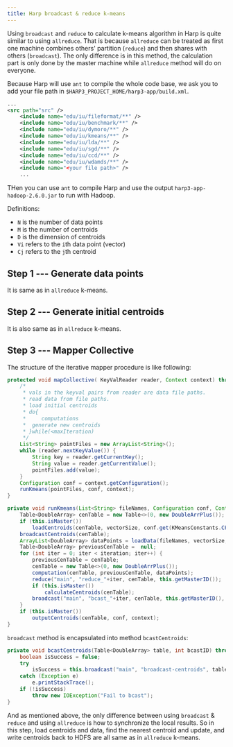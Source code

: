 ```yaml
---
title: Harp broadcast & reduce k-means
---
```


Using `broadcast` and `reduce` to calculate k-means algorithm in Harp is quite similar to using `allreduce`. That is because `allreduce` can be treated as first one machine combines others' partition (`reduce`) and then shares with others (`broadcast`). The only difference is in this method, the calculation part is only done by the master machine while `allreduce` method will do on everyone.

Because Harp will use `ant` to compile the whole code base, we ask you to add your file path in `$HARP3_PROJECT_HOME/harp3-app/build.xml`.
```xml
...
<src path="src" />
    <include name="edu/iu/fileformat/**" />
    <include name="edu/iu/benchmark/**" />
    <include name="edu/iu/dymoro/**" />
    <include name="edu/iu/kmeans/**" />
    <include name="edu/iu/lda/**" />
    <include name="edu/iu/sgd/**" />
    <include name="edu/iu/ccd/**" />
    <include name="edu/iu/wdamds/**" />
    <include name="<your file path>" />
    ...
```

THen you can use `ant` to compile Harp and use the output `harp3-app-hadoop-2.6.0.jar` to run with Hadoop.

Definitions:

* `N` is the number of data points
* `M` is the number of centroids
* `D` is the dimension of centroids
* `Vi` refers to the `i`th data point (vector)
* `Cj` refers to the `j`th centroid

## Step 1 --- Generate data points

It is same as in `allreduce` k-means.

## Step 2 --- Generate initial centroids

It is also same as in `allreduce` k-means.

## Step 3 --- Mapper Collective

The structure of the iterative mapper procedure is like following:

```java
protected void mapCollective( KeyValReader reader, Context context) throws IOException, InterruptedException {
    /*
     * vals in the keyval pairs from reader are data file paths.
     * read data from file paths.
     * load initial centroids
     * do{
     *     computations
     *  generate new centroids
     * }while(<maxIteration)
     */
    List<String> pointFiles = new ArrayList<String>();
    while (reader.nextKeyValue()) {
        String key = reader.getCurrentKey();
        String value = reader.getCurrentValue();
        pointFiles.add(value);
    }
    Configuration conf = context.getConfiguration();
    runKmeans(pointFiles, conf, context);
}

private void runKmeans(List<String> fileNames, Configuration conf, Context context) throws IOException {
    Table<DoubleArray> cenTable = new Table<>(0, new DoubleArrPlus());
    if (this.isMaster())
        loadCentroids(cenTable, vectorSize, conf.get(KMeansConstants.CFILE), conf);
    broadcastCentroids(cenTable);
    ArrayList<DoubleArray> dataPoints = loadData(fileNames, vectorSize, conf);
    Table<DoubleArray> previousCenTable =  null;
    for (int iter = 0; iter < iteration; iter++) {
        previousCenTable = cenTable;
        cenTable = new Table<>(0, new DoubleArrPlus());
        computation(cenTable, previousCenTable, dataPoints);
        reduce("main", "reduce_"+iter, cenTable, this.getMasterID());
        if (this.isMaster())
            calculateCentroids(cenTable);
        broadcast("main", "bcast_"+iter, cenTable, this.getMasterID(), false);  
    }
    if (this.isMaster())
        outputCentroids(cenTable, conf, context);
}
```

`broadcast` method is encapsulated into method `bcastCentroids`:

```java
private void bcastCentroids(Table<DoubleArray> table, int bcastID) throws IOException {
    boolean isSuccess = false;
    try
        isSuccess = this.broadcast("main", "broadcast-centroids", table, bcastID, false);
    catch (Exception e)
        e.printStackTrace();
    if (!isSuccess)
        throw new IOException("Fail to bcast");
}
```

And as mentioned above, the only difference between using `broadcast` & `reduce` and using `allreduce` is how to synchronize the local results. So in this step, load centroids and data, find the nearest centroid and update, and write centroids back to HDFS are all same as in `allreduce` k-means.